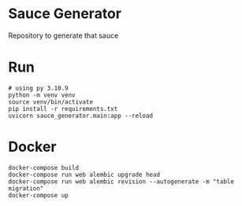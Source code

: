 # Sauce Generator
Repository to generate that sauce

# Run
```
# using py 3.10.9
python -m venv venv
source venv/bin/activate
pip install -r requirements.txt
uvicorn sauce_generator.main:app --reload
```

# Docker
```
docker-compose build
docker-compose run web alembic upgrade head
docker-compose run web alembic revision --autogenerate -m "table migration"
docker-compose up
```
